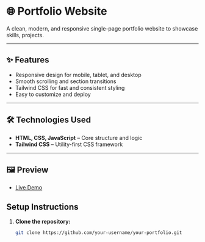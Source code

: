 # 🌐 Portfolio Website

A clean, modern, and responsive single-page portfolio website to showcase skills, projects.

---

## ✨ Features

- Responsive design for mobile, tablet, and desktop
- Smooth scrolling and section transitions
- Tailwind CSS for fast and consistent styling
- Easy to customize and deploy

---

## 🛠️ Technologies Used

- **HTML, CSS, JavaScript** – Core structure and logic  
- **Tailwind CSS** – Utility-first CSS framework  

---

## 🖼️ Preview

- [Live Demo](https://eloquent-cobbler-0f7698.netlify.app/)

## Setup Instructions

1. **Clone the repository:**

   ```bash
   git clone https://github.com/your-username/your-portfolio.git
